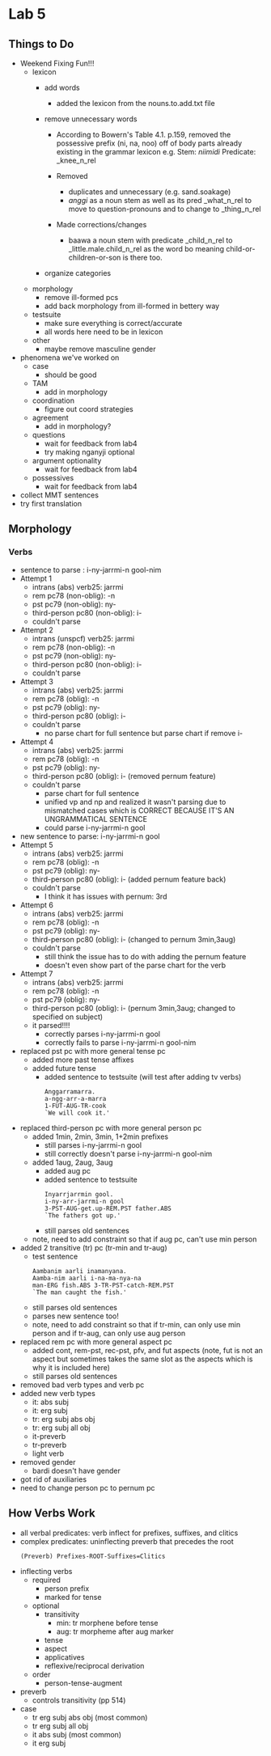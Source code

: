 # Lab 5
## Things to Do
- Weekend Fixing Fun!!!
  - lexicon
    - add words
      - added the lexicon from the nouns.to.add.txt file
      
    - remove unnecessary words
      - According to Bowern's Table 4.1. p.159, removed the possessive prefix (ni, na, noo) off of body parts already existing in the grammar lexicon
        e.g. Stem: _niimidi_ Predicate: _knee_n_rel
      - Removed 
        - duplicates and unnecessary (e.g. sand.soakage)
        - _anggi_ as a noun stem as well as its pred _what_n_rel to move to question-pronouns and to change to _thing_n_rel 

      - Made corrections/changes 
        - baawa a noun stem with predicate _child_n_rel to _little.male.child_n_rel as the word bo meaning child-or-children-or-son is there too. 
        
    - organize categories
  - morphology
    - remove ill-formed pcs
    - add back morphology from ill-formed in bettery way
  - testsuite
    - make sure everything is correct/accurate
    - all words here need to be in lexicon
  - other
    - maybe remove masculine gender
- phenomena we've worked on
  - case
    - should be good
  - TAM
    - add in morphology
  - coordination
    - figure out coord strategies
  - agreement
    - add in morphology?
  - questions
    - wait for feedback from lab4
    - try making nganyji optional
  - argument optionality
    - wait for feedback from lab4
  - possessives
    - wait for feedback from lab4
- collect MMT sentences
- try first translation

## Morphology
### Verbs
- sentence to parse : i-ny-jarrmi-n gool-nim
- Attempt 1
  - intrans (abs) verb25: jarrmi
  - rem pc78 (non-oblig): -n
  - pst pc79 (non-oblig): ny-
  - third-person pc80 (non-oblig): i-
  - couldn't parse
- Attempt 2
  - intrans (unspcf) verb25: jarrmi
  - rem pc78 (non-oblig): -n
  - pst pc79 (non-oblig): ny-
  - third-person pc80 (non-oblig): i-
  - couldn't parse
- Attempt 3
  - intrans (abs) verb25: jarrmi
  - rem pc78 (oblig): -n
  - pst pc79 (oblig): ny-
  - third-person pc80 (oblig): i-
  - couldn't parse
    - no parse chart for full sentence but parse chart if remove i-
- Attempt 4
  - intrans (abs) verb25: jarrmi
  - rem pc78 (oblig): -n
  - pst pc79 (oblig): ny-
  - third-person pc80 (oblig): i- (removed pernum feature)
  - couldn't parse
    - parse chart for full sentence
    - unified vp and np and realized it wasn't parsing due to
      mismatched cases which is CORRECT BECAUSE IT'S AN
      UNGRAMMATICAL SENTENCE
    - could parse i-ny-jarrmi-n gool
- new sentence to parse: i-ny-jarrmi-n gool
- Attempt 5
  - intrans (abs) verb25: jarrmi
  - rem pc78 (oblig): -n
  - pst pc79 (oblig): ny-
  - third-person pc80 (oblig): i- (added pernum feature back)
  - couldn't parse
    - I think it has issues with pernum: 3rd
- Attempt 6
  - intrans (abs) verb25: jarrmi
  - rem pc78 (oblig): -n
  - pst pc79 (oblig): ny-
  - third-person pc80 (oblig): i- (changed to pernum 3min,3aug)
  - couldn't parse
    - still think the issue has to do with adding the pernum feature
    - doesn't even show part of the parse chart for the verb
- Attempt 7
  - intrans (abs) verb25: jarrmi
  - rem pc78 (oblig): -n
  - pst pc79 (oblig): ny-
  - third-person pc80 (oblig): i- (pernum 3min,3aug; changed to
    specified on subject)
  - it parsed!!!!
    - correctly parses i-ny-jarrmi-n gool
    - correctly fails to parse i-ny-jarrmi-n gool-nim
- replaced pst pc with more general tense pc
  - added more past tense affixes
  - added future tense
    - added sentence to testsuite (will test after adding tv verbs)
      ```
      Anggarramarra.
      a-ngg-arr-a-marra
      1-FUT-AUG-TR-cook
      `We will cook it.'
      ```
- replaced third-person pc with more general person pc
  - added 1min, 2min, 3min, 1+2min prefixes
    - still parses i-ny-jarrmi-n gool
    - still correctly doesn't parse i-ny-jarrmi-n gool-nim
  - added 1aug, 2aug, 3aug
    - added aug pc
    - added sentence to testsuite
      ```
      Inyarrjarrmin gool.
      i-ny-arr-jarrmi-n gool
      3-PST-AUG-get.up-REM.PST father.ABS
      `The fathers got up.'
      ```
    - still parses old sentences
  - note, need to add constraint so that if aug pc, can't use min
    person
- added 2 transitive (tr) pc (tr-min and tr-aug)
  - test sentence
    ```
    Aambanim aarli inamanyana.
    Aamba-nim aarli i-na-ma-nya-na
    man-ERG fish.ABS 3-TR-PST-catch-REM.PST
    `The man caught the fish.'
    ```
  - still parses old sentences
  - parses new sentence too!
  - note, need to add constraint so that if tr-min, can only use min
    person and if tr-aug, can only use aug person
- replaced rem pc with more general aspect pc
  - added cont, rem-pst, rec-pst, pfv, and fut aspects (note, fut is
    not an aspect but sometimes takes the same slot as the aspects
    which is why it is included here)
  - still parses old sentences
- removed bad verb types and verb pc
- added new verb types
  - it: abs subj
  - it: erg subj
  - tr: erg subj abs obj
  - tr: erg subj all obj
  - it-preverb
  - tr-preverb
  - light verb
- removed gender
  - bardi doesn't have gender
- got rid of auxiliaries
- need to change person pc to pernum pc

## How Verbs Work
- all verbal predicates: verb inflect for prefixes, suffixes, and clitics
- complex predicates: uninflecting preverb that precedes the root
  ```
  (Preverb) Prefixes-ROOT-Suffixes=Clitics
  ```
- inflecting verbs
  - required
    - person prefix
    - marked for tense
  - optional
    - transitivity
      - min: tr morphene before tense
      - aug: tr morpheme after aug marker
    - tense
    - aspect
    - applicatives
    - reflexive/reciprocal derivation
  - order
    - person-tense-augment
- preverb
  - controls transitivity (pp 514)
- case
  - tr erg subj abs obj (most common)
  - tr erg subj all obj
  - it abs subj (most common)
  - it erg subj
